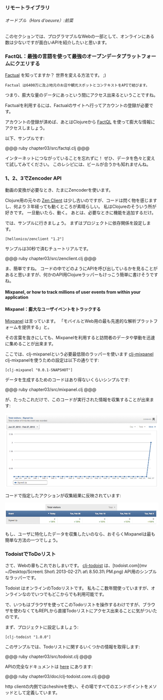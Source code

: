 ### リモートライブラリ

###### オードブル（Hors d'oeuvre）:前菜

このセクションでは、プログラマブルなWebの一部として、オンラインにある数は少ないですが面白いAPIを紹介したいと思います。

### FactQL：最強の言語を使って最強のオープンデータプラットフォームにクエリする

[Factual](http://www.factual.com/) を知ってますか？ 世界を変える方法です。 ;)

    Factual は6400万に及ぶ地元のお店や観光スポットとコンテキストをAPIで結びます。

つまり、膨大な量のデータにあっという間にアクセス出来るということですね。

Factualを利用するには、Factualのサイトへ行ってアカウントの登録が必要です。

アカウントの登録が済めば、あとはClojureから [FactQL](https://github.com/dirtyvagabond/factql) を使って膨大な情報にアクセスしましょう。

以下、サンプルです:

@@@ ruby chapter03/src/factql.clj @@@

インターネットにつながっていることを忘れずに！ ぜひ、データを色々と変えて試してみてください。 このレシピには、ビールが合うかも知れませんね。

### 1、2、3でZencoder API

動画の変換が必要なとき、たまにZencoderを使います。

Clojure用の元々の [Zen Client](https://github.com/rcampbell/zenclient) は少し古いのですが、コードは閃く物を感じますし、何より３年経っても動くところが素晴らしい。 私はClojureのそういう所が好きです。 一旦動いたら、動く。 あとは、必要なときに機能を追加するだけ。

では、サンプルに行きましょう。 まずはプロジェクトに依存関係を設定します。

    [hellonico/zenclient "1.2"]

サンプルは30秒で済むチュートリアルです。

@@@ ruby chapter03/src/zenclient.clj @@@

ま、簡単ですね。
コードの中でどのようにAPIを呼び出しているかを見ることがあると思いますが、何かのAPI用Clojureラッパーもけっこう簡単に書けそうですね。

#### Mixpanel, or how to track millions of user events from within your application
#### Mixpanel：膨大なユーザイベントをトラックする

[Mixpanel](https://mixpanel.com/about/) は言っています。 「モバイルとWeb用の最も先進的な解析プラットフォームを提供する」と。

その言葉を抜きにしても、Mixpanelを利用すると訪問者のデータや挙動を迅速に集めることが出来ます。

ここでは、clj-mixpanelという必要最低限のラッパーを使います [clj-mixpanel](https://github.com/pingles/clj-mixpanel) clj-mixpanelを使うための設定は以下の通りです:

    [clj-mixpanel "0.0.1-SNAPSHOT"]

データを生成するためのコードはあり得ないくらいシンプルです:

@@@ ruby chapter03/src/mixpanel.clj @@@

が、たったこれだけで、このコードが実行された情報を収集することが出来ます:

![mixpanel1](../images/chap03/mixpanel1.png)

コードで指定したアクションが収集結果に反映されています:

![mixpanel1](../images/chap03/mixpanel2.png)

もし、ユーザに特化したデータを収集したいのなら、おそらくMixpanelは最も簡単な方法の一つでしょう。

### TodoistでToDoリスト

さて、Webの章もこれでおしまいです。 [clj-todoist](https://github.com/hellonico/clj-todoist) は、[todoist.com](mv ~/Desktop/Screen\ Shot\ 2013-02-27\ at\ 8.50.31\ PM.png) API用のシンプルなラッパーです。

Todoist はオンラインのTodoリストです。 私もここ数年間使っていますが、オンラインなのでいつでもどこからでも利用可能です。

で、いつもはブラウザを使ってこのTodoリストを操作するわけですが、ブラウザを使わなくてもREPLから直接Todoリストにアクセス出来ることに気がついたのです。

まず、プロジェクトに設定しましょう:

    [clj-todoist "1.0.0"]

このサンプルでは、Todoリストに関するいくつかの情報を取得します:

@@@ ruby chapter03/src/todoist.clj @@@

APIの完全なドキュメントは [here](http://todoist.com/API/) にあります:

@@@ ruby chapter03/doc/clj-todoist.core.clj @@@

http clientの内側ではcheshireを使い、その場ですべてのエンドポイントをメソッドとして定義しています。
